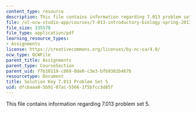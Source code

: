 ```yaml
---
content_type: resource
description: This file contains information regarding 7.013 problem set 5.
file: /ol-ocw-studio-app/courses/7-013-introductory-biology-spring-2013/dfcbaaa85b9107ac55661f5bfcc3d85f_MIT7_013S13_Pset_5Sol.pdf
file_size: 335578
file_type: application/pdf
learning_resource_types:
- Assignments
license: https://creativecommons.org/licenses/by-nc-sa/4.0/
ocw_type: OCWFile
parent_title: Assignments
parent_type: CourseSection
parent_uid: f7b10119-c869-0de0-c3e3-bfb9302b467b
resourcetype: Document
title: Solution Key 7.013 Problem Set 5
uid: dfcbaaa8-5b91-07ac-5566-1f5bfcc3d85f
---
```

This file contains information regarding 7.013 problem set 5.